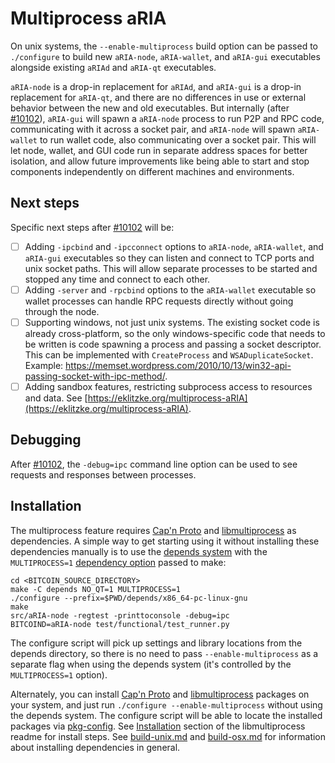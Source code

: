 # Multiprocess aRIA

On unix systems, the `--enable-multiprocess` build option can be passed to `./configure` to build new `aRIA-node`, `aRIA-wallet`, and `aRIA-gui` executables alongside existing `aRIAd` and `aRIA-qt` executables.

`aRIA-node` is a drop-in replacement for `aRIAd`, and `aRIA-gui` is a drop-in replacement for `aRIA-qt`, and there are no differences in use or external behavior between the new and old executables. But internally (after [#10102](https://github.com/ariacurrency/aria/pull/10102)), `aRIA-gui` will spawn a `aRIA-node` process to run P2P and RPC code, communicating with it across a socket pair, and `aRIA-node` will spawn `aRIA-wallet` to run wallet code, also communicating over a socket pair. This will let node, wallet, and GUI code run in separate address spaces for better isolation, and allow future improvements like being able to start and stop components independently on different machines and environments.

## Next steps

Specific next steps after [#10102](https://github.com/ariacurrency/aria/pull/10102) will be:

- [ ] Adding `-ipcbind` and `-ipcconnect` options to `aRIA-node`, `aRIA-wallet`, and `aRIA-gui` executables so they can listen and connect to TCP ports and unix socket paths. This will allow separate processes to be started and stopped any time and connect to each other.
- [ ] Adding `-server` and `-rpcbind` options to the `aRIA-wallet` executable so wallet processes can handle RPC requests directly without going through the node.
- [ ] Supporting windows, not just unix systems. The existing socket code is already cross-platform, so the only windows-specific code that needs to be written is code spawning a process and passing a socket descriptor. This can be implemented with `CreateProcess` and `WSADuplicateSocket`. Example: https://memset.wordpress.com/2010/10/13/win32-api-passing-socket-with-ipc-method/.
- [ ] Adding sandbox features, restricting subprocess access to resources and data. See [https://eklitzke.org/multiprocess-aRIA](https://eklitzke.org/multiprocess-aRIA).

## Debugging

After [#10102](https://github.com/ariacurrency/aria/pull/10102), the `-debug=ipc` command line option can be used to see requests and responses between processes.

## Installation

The multiprocess feature requires [Cap'n Proto](https://capnproto.org/) and [libmultiprocess](https://github.com/chaincodelabs/libmultiprocess) as dependencies. A simple way to get starting using it without installing these dependencies manually is to use the [depends system](../depends) with the `MULTIPROCESS=1` [dependency option](../depends#dependency-options) passed to make:

```
cd <BITCOIN_SOURCE_DIRECTORY>
make -C depends NO_QT=1 MULTIPROCESS=1
./configure --prefix=$PWD/depends/x86_64-pc-linux-gnu
make
src/aRIA-node -regtest -printtoconsole -debug=ipc
BITCOIND=aRIA-node test/functional/test_runner.py
```

The configure script will pick up settings and library locations from the depends directory, so there is no need to pass `--enable-multiprocess` as a separate flag when using the depends system (it's controlled by the `MULTIPROCESS=1` option).

Alternately, you can install [Cap'n Proto](https://capnproto.org/) and [libmultiprocess](https://github.com/chaincodelabs/libmultiprocess) packages on your system, and just run `./configure --enable-multiprocess` without using the depends system. The configure script will be able to locate the installed packages via [pkg-config](https://www.freedesktop.org/wiki/Software/pkg-config/). See [Installation](https://github.com/chaincodelabs/libmultiprocess#installation) section of the libmultiprocess readme for install steps. See [build-unix.md](build-unix.md) and [build-osx.md](build-osx.md) for information about installing dependencies in general.
